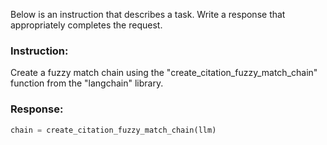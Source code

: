 Below is an instruction that describes a task. Write a response that appropriately completes the request.

### Instruction:
Create a fuzzy match chain using the "create_citation_fuzzy_match_chain" function from the "langchain" library.

### Response:
```python
chain = create_citation_fuzzy_match_chain(llm)
```